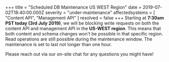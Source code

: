 +++
title = "Scheduled DB Maintenance US WEST Region"
date = 2019-07-02T18:40:00.000Z
severity = "under-maintenance"
affectedsystems = [
  "Content API",
  "Management API"
]
resolved = false
+++
Starting at **7:30am PST today (3rd July 2019)**, we will be blocking write requests on both the content API and management API in the **US-WEST region**. This means that both content and schema changes won't be possible in that specific region. Read operations are still possible during the maintenance window. The maintenance is set to last not longer than one hour. 

Please reach out via our <a class="open_intercom">on-site chat</a> for any questions you might have! 